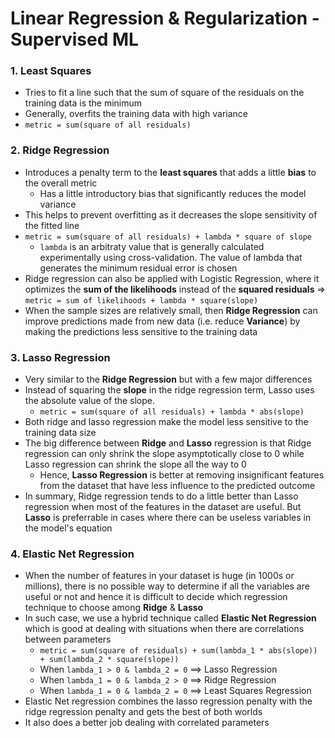 # Linear Regression & Regularization - Supervised ML

### 1. Least Squares
- Tries to fit a line such that the sum of square of the residuals on the training data is the minimum
- Generally, overfits the training data with high variance
- `metric = sum(square of all residuals)`

### 2. Ridge Regression
- Introduces a penalty term to the **least squares** that adds a little **bias** to the overall metric
	- Has a little introductory bias that significantly reduces the model variance
- This helps to prevent overfitting as it decreases the slope sensitivity of the fitted line
- `metric = sum(square of all residuals) + lambda * square of slope` 
	- `lambda` is an arbitraty value that is generally calculated experimentally using cross-validation. The value of lambda that generates the minimum residual error is chosen
- Ridge regression can also be applied with Logistic Regression, where it optimizes the **sum of the likelihoods** instead of the **squared residuals** => `metric = sum of likelihoods + lambda * square(slope)`
- When the sample sizes are relatively small, then **Ridge Regression** can improve predictions made from new data (i.e. reduce **Variance**) by making the predictions less sensitive to the training data

### 3. Lasso Regression
- Very similar to the **Ridge Regression** but with a few major differences
- Instead of squaring the **slope** in the ridge regression term, Lasso uses the absolute value of the slope.
	- `metric = sum(square of all residuals) + lambda * abs(slope)`
- Both ridge and lasso regression make the model less sensitive to the training data size
- The big difference between **Ridge** and **Lasso** regression is that Ridge regression can only shrink the slope asymptotically close to 0 while Lasso regression can shrink the slope all the way to 0
	- Hence, **Lasso Regression** is better at removing insignificant features from the dataset that have less influence to the predicted outcome
- In summary, Ridge regression tends to do a little better than Lasso regression when most of the features in the dataset are useful. But **Lasso** is preferrable in cases where there can be useless variables in the model's equation

### 4. Elastic Net Regression
- When the number of features in your dataset is huge (in 1000s or millions), there is no possible way to determine if all the variables are useful or not and hence it is difficult to decide which regression technique to choose among **Ridge** & **Lasso**
- In such case, we use a hybrid technique called **Elastic Net Regression** which is good at dealing with situations when there are correlations between parameters
	- `metric = sum(square of residuals) + sum(lambda_1 * abs(slope)) + sum(lambda_2 * square(slope))`
	- When `lambda_1 > 0 & lambda_2 = 0` ==> Lasso Regression
	- When `lambda_1 = 0 & lambda_2 > 0` ==> Ridge Regression
	- When `lambda_1 = 0 & lambda_2 = 0` ==> Least Squares Regression 
- Elastic Net regression combines the lasso regression penalty with the ridge regression penalty and gets the best of both worlds
- It also does a better job dealing with correlated parameters